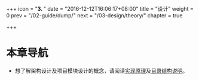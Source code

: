 +++
icon = "<b>3. </b>"
date = "2016-12-12T16:06:17+08:00"
title = "设计"
weight = 0
prev = "/02-guide/dump/"
next = "/03-design/theory/"
chapter = true

+++

# 本章导航

 - 想了解架构设计及项目模块设计的概念，请阅读[实现原理](/03-design/theory/)及[目录结构说明](/03-design/module/)。